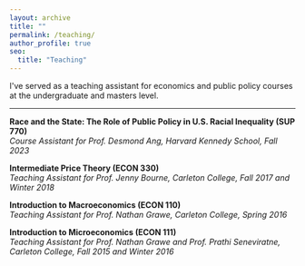 ```yaml
---
layout: archive
title: ""
permalink: /teaching/
author_profile: true
seo:
  title: "Teaching"
---
```


I've served as a teaching assistant for economics and public policy courses at the undergraduate and masters level.

---

**Race and the State: The Role of Public Policy in U.S. Racial Inequality (SUP 770)**  
*Course Assistant for Prof. Desmond Ang, Harvard Kennedy School, Fall 2023*

**Intermediate Price Theory (ECON 330)**  
*Teaching Assistant for Prof. Jenny Bourne, Carleton College, Fall 2017 and Winter 2018*

**Introduction to Macroeconomics (ECON 110)**  
*Teaching Assistant for Prof. Nathan Grawe, Carleton College, Spring 2016*

**Introduction to Microeconomics (ECON 111)**  
*Teaching Assistant for Prof. Nathan Grawe and Prof. Prathi Seneviratne, Carleton College, Fall 2015 and Winter 2016*

